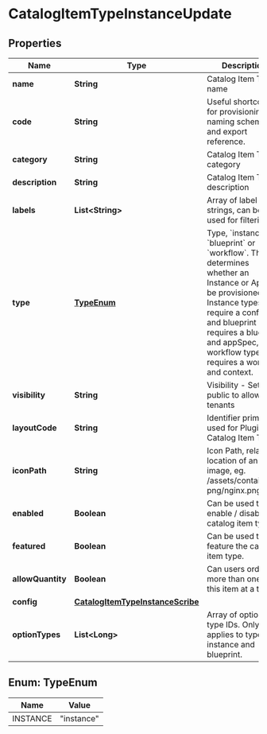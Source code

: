 

# CatalogItemTypeInstanceUpdate

## Properties

Name | Type | Description | Notes
------------ | ------------- | ------------- | -------------
**name** | **String** | Catalog Item Type name |  [optional]
**code** | **String** | Useful shortcode for provisioning naming schemes and export reference. |  [optional]
**category** | **String** | Catalog Item Type category |  [optional]
**description** | **String** | Catalog Item Type description |  [optional]
**labels** | **List&lt;String&gt;** | Array of label strings, can be used for filtering. |  [optional]
**type** | [**TypeEnum**](#TypeEnum) | Type, &#x60;instance&#x60;, &#x60;blueprint&#x60; or &#x60;workflow&#x60;. This determines whether an Instance or App will be provisioned. Instance types require a config and blueprint requires a blueprint and appSpec, while workflow types requires a workflow and context. |  [optional]
**visibility** | **String** | Visibility - Set to public to allow all tenants |  [optional]
**layoutCode** | **String** | Identifier primarily used for Plugin Catalog Item Types |  [optional]
**iconPath** | **String** | Icon Path, relative location of an icon image, eg. /assets/containers-png/nginx.png. |  [optional]
**enabled** | **Boolean** | Can be used to enable / disable the catalog item type. |  [optional]
**featured** | **Boolean** | Can be used to feature the catalog item type. |  [optional]
**allowQuantity** | **Boolean** | Can users order more than one of this item at a time. |  [optional]
**config** | [**CatalogItemTypeInstanceScribe**](CatalogItemTypeInstanceScribe.md) |  |  [optional]
**optionTypes** | **List&lt;Long&gt;** | Array of option type IDs. Only applies to type instance and blueprint. |  [optional]



## Enum: TypeEnum

Name | Value
---- | -----
INSTANCE | &quot;instance&quot;



